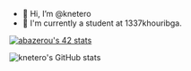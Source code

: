 - 👋 Hi, I’m @knetero
- 🌱 I'm currently a student at 1337khouribga.


[![abazerou's 42 stats](https://badge42.vercel.app/api/v2/clasa4mm500110gml4h5xz0r9/stats?cursusId=21&coalitionId=74)](https://github.com/JaeSeoKim/badge42)




![knetero's GitHub stats](https://github-readme-stats.vercel.app/api?username=knetero&show_icons=true&theme=synthwave)
